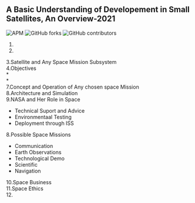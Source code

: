 ## A Basic Understanding of Developement in Small Satellites, An Overview-2021

![APM](https://img.shields.io/apm/l/vim-mode)
![GitHub forks](https://img.shields.io/github/forks/JKUATSES/2021-satellite-dev?style=social)
![GitHub contributors](https://img.shields.io/github/contributors/JKUATSES/2021-satellite-dev?color=orange-green)

1.
2.
3.Satellite and Any Space Mission Subsystem <br >
4.Objectives <br >
   *<br >
   *<br >
7.Concept and Operation of Any chosen space Mission <br >
8.Architecture and Simulation <br >
9.NASA and Her Role in Space <br >
* Technical Suport and Advice <br >
* Environmentaal  Testing <br >
* Deployment through ISS <br >

8.Possible Space Missions <br >

* Communication <br >
* Earth Observations <br >
* Technological Demo <br >
* Scientific <br >
* Navigation <br >

10.Space Business <br >
11.Space Ethics <br >
12.
